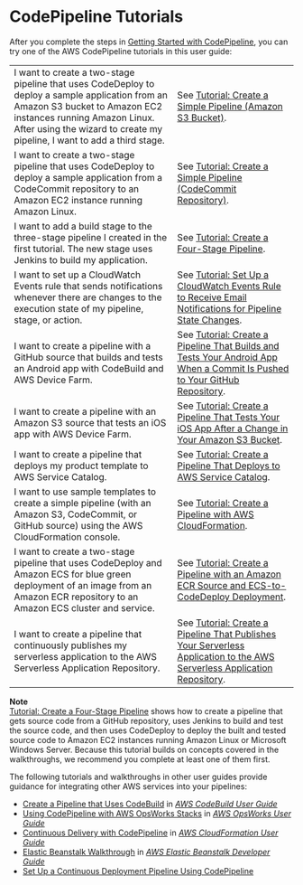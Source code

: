 # CodePipeline Tutorials<a name="tutorials"></a>

After you complete the steps in [Getting Started with CodePipeline](getting-started-codepipeline.md), you can try one of the AWS CodePipeline tutorials in this user guide: 


|  |  | 
| --- |--- |
| I want to create a two\-stage pipeline that uses CodeDeploy to deploy a sample application from an Amazon S3 bucket to Amazon EC2 instances running Amazon Linux\. After using the wizard to create my pipeline, I want to add a third stage\. | See [Tutorial: Create a Simple Pipeline \(Amazon S3 Bucket\)](tutorials-simple-s3.md)\. | 
| I want to create a two\-stage pipeline that uses CodeDeploy to deploy a sample application from a CodeCommit repository to an Amazon EC2 instance running Amazon Linux\. | See [Tutorial: Create a Simple Pipeline \(CodeCommit Repository\)](tutorials-simple-codecommit.md)\. | 
| I want to add a build stage to the three\-stage pipeline I created in the first tutorial\. The new stage uses Jenkins to build my application\. | See [Tutorial: Create a Four\-Stage Pipeline](tutorials-four-stage-pipeline.md)\. | 
| I want to set up a CloudWatch Events rule that sends notifications whenever there are changes to the execution state of my pipeline, stage, or action\. | See [Tutorial: Set Up a CloudWatch Events Rule to Receive Email Notifications for Pipeline State Changes](tutorials-cloudwatch-sns-notifications.md)\. | 
| I want to create a pipeline with a GitHub source that builds and tests an Android app with CodeBuild and AWS Device Farm\. | See [Tutorial: Create a Pipeline That Builds and Tests Your Android App When a Commit Is Pushed to Your GitHub Repository](tutorials-codebuild-devicefarm.md)\. | 
| I want to create a pipeline with an Amazon S3 source that tests an iOS app with AWS Device Farm\. | See [Tutorial: Create a Pipeline That Tests Your iOS App After a Change in Your Amazon S3 Bucket](tutorials-codebuild-devicefarm-S3.md)\. | 
| I want to create a pipeline that deploys my product template to AWS Service Catalog\. | See [Tutorial: Create a Pipeline That Deploys to AWS Service Catalog](tutorials-S3-servicecatalog.md)\. | 
| I want to use sample templates to create a simple pipeline \(with an Amazon S3, CodeCommit, or GitHub source\) using the AWS CloudFormation console\. | See [Tutorial: Create a Pipeline with AWS CloudFormation](tutorials-cloudformation.md)\. | 
| I want to create a two\-stage pipeline that uses CodeDeploy and Amazon ECS for blue green deployment of an image from an Amazon ECR repository to an Amazon ECS cluster and service\. | See [Tutorial: Create a Pipeline with an Amazon ECR Source and ECS\-to\-CodeDeploy Deployment](tutorials-ecs-ecr-codedeploy.md)\. | 
| I want to create a pipeline that continuously publishes my serverless application to the AWS Serverless Application Repository\. | See [Tutorial: Create a Pipeline That Publishes Your Serverless Application to the AWS Serverless Application Repository](tutorials-serverlessrepo-auto-publish.md)\. | 

**Note**  
[Tutorial: Create a Four\-Stage Pipeline](tutorials-four-stage-pipeline.md) shows how to create a pipeline that gets source code from a GitHub repository, uses Jenkins to build and test the source code, and then uses CodeDeploy to deploy the built and tested source code to Amazon EC2 instances running Amazon Linux or Microsoft Windows Server\. Because this tutorial builds on concepts covered in the walkthroughs, we recommend you complete at least one of them first\.

The following tutorials and walkthroughs in other user guides provide guidance for integrating other AWS services into your pipelines:
+ [Create a Pipeline that Uses CodeBuild](https://docs.aws.amazon.com/codebuild/latest/userguide/how-to-create-pipeline.html#pipelines-create-console) in *[AWS CodeBuild User Guide](https://docs.aws.amazon.com/codebuild/latest/userguide/)*
+  [Using CodePipeline with AWS OpsWorks Stacks](https://docs.aws.amazon.com/opsworks/latest/userguide/other-services-cp.html) in *[AWS OpsWorks User Guide](https://docs.aws.amazon.com/opsworks/latest/userguide/)*
+ [Continuous Delivery with CodePipeline](https://docs.aws.amazon.com/AWSCloudFormation/latest/UserGuide/continuous-delivery-codepipeline.html) in *[AWS CloudFormation User Guide](https://docs.aws.amazon.com/AWSCloudFormation/latest/UserGuide/)*
+ [Elastic Beanstalk Walkthrough](https://docs.aws.amazon.com/elasticbeanstalk/latest/dg/GettingStarted.Walkthrough.html) in *[AWS Elastic Beanstalk Developer Guide](https://docs.aws.amazon.com/elasticbeanstalk/latest/dg/)* 
+ [Set Up a Continuous Deployment Pipeline Using CodePipeline](https://aws.amazon.com/getting-started/tutorials/continuous-deployment-pipeline/)